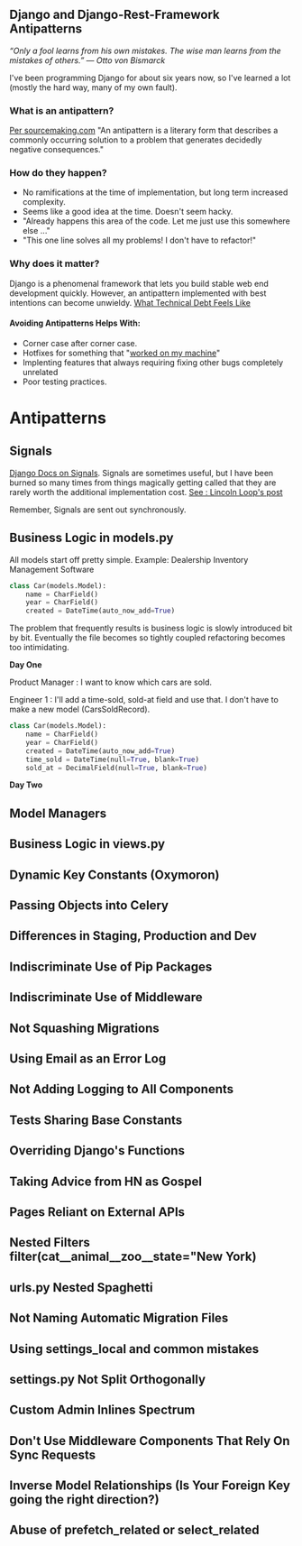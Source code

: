 ## Django and Django-Rest-Framework Antipatterns

_“Only a fool learns from his own mistakes. The wise man learns from the mistakes of others.” ― Otto von Bismarck_

I've been programming Django for about six years now, so I've learned a lot (mostly the hard way, many of my own fault). 

### What is an antipattern?
[Per sourcemaking.com](https://sourcemaking.com/antipatterns) "An antipattern is a literary form that describes a commonly occurring solution to a problem that generates decidedly negative consequences."

### How do they happen?
* No ramifications at the time of implementation, but long term increased complexity.
* Seems like a good idea at the time. Doesn't seem hacky.
* "Already happens this area of the code. Let me just use this somewhere else ..."
* "This one line solves all my problems! I don't have to refactor!"

### Why does it matter?
Django is a phenomenal framework that lets you build stable web end development quickly. However, an antipattern implemented with best intentions can become unwieldy. [What Technical Debt Feels Like](https://twitter.com/eylerwerve/status/907701103281807362)

#### Avoiding Antipatterns Helps With: 

* Corner case after corner case.
* Hotfixes for something that "[worked on my machine](https://i2.wp.com/www.developermemes.com/wp-content/uploads/2013/12/Worked-Fine-In-Dev-Ops-Problem-Now.jpg?fit=400%2C299)" 
* Implenting features that always requiring fixing other bugs completely unrelated 
* Poor testing practices.

# Antipatterns
## **Signals**

[Django Docs on Signals](https://docs.djangoproject.com/en/1.11/topics/signals/). Signals are sometimes useful, but I have been burned so many times from things magically getting called that they are rarely worth the additional implementation cost. [See : Lincoln Loop's post](https://lincolnloop.com/blog/django-anti-patterns-signals/)

Remember, Signals are sent out synchronously. 

## **Business Logic in models.py**

All models start off pretty simple. Example: Dealership Inventory Management Software

``` python
class Car(models.Model):
    name = CharField()
    year = CharField()
    created = DateTime(auto_now_add=True)
```
    
The problem that frequently results is business logic is slowly introduced bit by bit. Eventually the file becomes so tightly coupled refactoring becomes too intimidating. 

**Day One**

Product Manager : I want to know which cars are sold.

Engineer 1 : I'll add a time-sold, sold-at field and use that. I don't have to make a new model (CarsSoldRecord).

``` python
class Car(models.Model):
    name = CharField()
    year = CharField()
    created = DateTime(auto_now_add=True)
    time_sold = DateTime(null=True, blank=True)
    sold_at = DecimalField(null=True, blank=True)
```

**Day Two**

## Model Managers
## Business Logic in views.py
## Dynamic Key Constants (Oxymoron)
## Passing Objects into Celery
## Differences in Staging, Production and Dev
## Indiscriminate Use of Pip Packages
## Indiscriminate Use of Middleware
## Not Squashing Migrations
## Using Email as an Error Log
## Not Adding Logging to All Components
## Tests Sharing Base Constants
## Overriding Django's Functions
## Taking Advice from HN as Gospel
## Pages Reliant on External APIs
## Nested Filters filter(cat__animal__zoo__state="New York)
## urls.py Nested Spaghetti
## Not Naming Automatic Migration Files
## Using settings_local and common mistakes
## settings.py Not Split Orthogonally 
## Custom Admin Inlines Spectrum
## Don't Use Middleware Components That Rely On Sync Requests
## Inverse Model Relationships (Is Your Foreign Key going the right direction?)
## Abuse of prefetch_related or select_related


